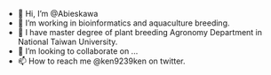- 👋 Hi, I’m @Abieskawa
- 👀 I’m working in bioinformatics and aquaculture breeding.
- 🌱 I have master degree of plant breeding Agronomy Department in National Taiwan University.
- 💞️ I’m looking to collaborate on ...
- 📫 How to reach me @ken9239ken on twitter.

<!---
Abieskawa/Abieskawa is a ✨ special ✨ repository because its `README.md` (this file) appears on your GitHub profile.
You can click the Preview link to take a look at your changes.
--->

